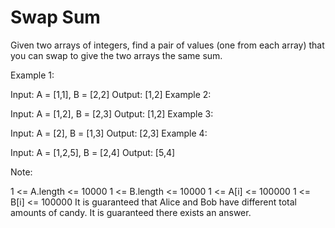 # Swap Sum

Given two arrays of integers, find a pair of values (one from each array) that you can swap to give the two arrays the same sum.

Example 1:

Input: A = [1,1], B = [2,2]
Output: [1,2]
Example 2:

Input: A = [1,2], B = [2,3]
Output: [1,2]
Example 3:

Input: A = [2], B = [1,3]
Output: [2,3]
Example 4:

Input: A = [1,2,5], B = [2,4]
Output: [5,4]
 

Note:

1 <= A.length <= 10000
1 <= B.length <= 10000
1 <= A[i] <= 100000
1 <= B[i] <= 100000
It is guaranteed that Alice and Bob have different total amounts of candy.
It is guaranteed there exists an answer.